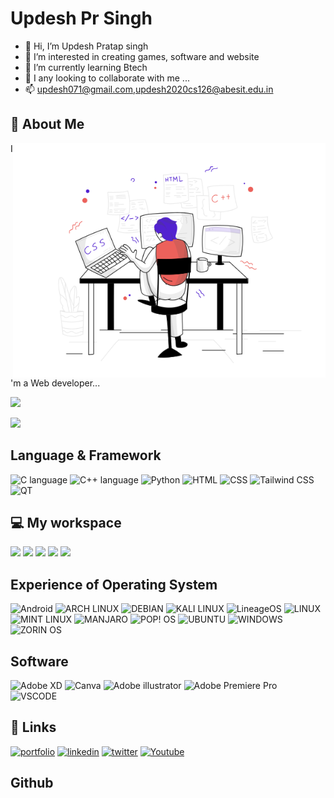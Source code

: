 # Updesh Pr Singh
- 👋 Hi, I’m Updesh Pratap singh
- 👀 I’m interested in creating games, software and website
- 🌱 I’m currently learning Btech
- 💞️ I any looking to collaborate with me ...
- 📫 updesh071@gmail.com,updesh2020cs126@abesit.edu.in
## 🚀 About Me
<img src="./image.png" align="right" width="500" />

I'm a Web developer...
<p>
<p>
  <a href="#"><img src="https://github-readme-stats.vercel.app/api?username=updesh126&show_icons=true&count_private=true&theme=dark" width="350"></a>
</p>
<p>
  <a herf="#"><img src="https://github-readme-stats.vercel.app/api/top-langs/?username=updesh126" width="350">
</p>
<p>


## Language & Framework 
![C language](https://img.shields.io/badge/C-00599C?style=for-the-badge&logo=c&logoColor=white)
![C++ language](https://img.shields.io/badge/C%2B%2B-00599C?style=for-the-badge&logo=c%2B%2B&logoColor=white)
![Python](https://img.shields.io/badge/Python-FFD43B?style=for-the-badge&logo=python&logoColor=blue)
![HTML](https://img.shields.io/badge/HTML5-E34F26?style=for-the-badge&logo=html5&logoColor=white)
![CSS](https://img.shields.io/badge/CSS3-1572B6?style=for-the-badge&logo=css3&logoColor=white)
![Tailwind CSS](https://img.shields.io/badge/Tailwind_CSS-38B2AC?style=for-the-badge&logo=tailwind-css&logoColor=white)
![QT](https://img.shields.io/badge/Qt-41CD52?style=for-the-badge&logo=qt&logoColor=white)

## 💻 My workspace
  ![](https://img.shields.io/badge/asus%20laptop-000000?style=for-the-badge&logo=asus&logoColor=white)
  ![](https://img.shields.io/badge/windows_11-%230078D6.svg?&style=for-the-badge&logo=windows&logoColor=white)
  ![](https://img.shields.io/badge/AMD%20Ryzen_5_3550H-ED1C24?style=for-the-badge&logo=amd&logoColor=white)
  ![](https://img.shields.io/badge/RAM-8GB-%230071C5.svg?&style=for-the-badge&logoColor=white)
  ![](https://img.shields.io/badge/nvidia-gtx%201650-%2376B900.svg?&style=for-the-badge&logo=nvidia&logoColor=white)

## Experience of Operating System
![Android](https://img.shields.io/badge/Android-3DDC84?style=for-the-badge&logo=android&logoColor=white)
![ARCH LINUX ](https://img.shields.io/badge/Arch_Linux-1793D1?style=for-the-badge&logo=arch-linux&logoColor=white)
![DEBIAN](https://img.shields.io/badge/Debian-A81D33?style=for-the-badge&logo=debian&logoColor=white)
![KALI LINUX](https://img.shields.io/badge/Kali_Linux-557C94?style=for-the-badge&logo=kali-linux&logoColor=white)
![LineageOS](https://img.shields.io/badge/lineageos-167C80?style=for-the-badge&logo=lineageos&logoColor=whitee)
![LINUX](https://img.shields.io/badge/Linux-FCC624?style=for-the-badge&logo=linux&logoColor=black)
![MINT LINUX](https://img.shields.io/badge/Linux_Mint-87CF3E?style=for-the-badge&logo=linux-mint&logoColor=white)
![MANJARO](https://img.shields.io/badge/manjaro-35BF5C?style=for-the-badge&logo=manjaro&logoColor=white)
![POP! OS](https://img.shields.io/badge/Pop!_OS-48B9C7?style=for-the-badge&logo=Pop!_OS&logoColor=white)
![UBUNTU](https://img.shields.io/badge/Ubuntu-E95420?style=for-the-badge&logo=ubuntu&logoColor=white)
![WINDOWS](https://img.shields.io/badge/Windows-0078D6?style=for-the-badge&logo=windows&logoColor=white)
![ZORIN OS](https://img.shields.io/badge/Zorin%20OS-0CC1F3?style=for-the-badge&logo=zorin&logoColor=white)

## Software
![Adobe XD](https://img.shields.io/badge/Adobe%20XD-470137?style=for-the-badge&logo=Adobe%20XD&logoColor=#FF61F6)
![Canva](https://img.shields.io/badge/Canva-%2300C4CC.svg?&style=for-the-badge&logo=Canva&logoColor=white)
![Adobe illustrator](https://img.shields.io/badge/Adobe%20Illustrator-FF9A00?style=for-the-badge&logo=adobe%20illustrator&logoColor=white)
![Adobe Premiere Pro](https://img.shields.io/badge/Adobe%20Premiere%20Pro-9999FF?style=for-the-badge&logo=Adobe%20Premiere%20Pro&logoColor=white)
![VSCODE](https://img.shields.io/badge/VSCode-0078D4?style=for-the-badge&logo=visual%20studio%20code&logoColor=white)

## 🔗 Links
[![portfolio](https://img.shields.io/badge/my_portfolio-000?style=for-the-badge&logo=ko-fi&logoColor=white)](https://updesh126.github.io/MyPortfolio/)
[![linkedin](https://img.shields.io/badge/linkedin-0A66C2?style=for-the-badge&logo=linkedin&logoColor=white)](https://www.linkedin.com/in/updesh-pratap-singh-bb1054204)
[![twitter](https://img.shields.io/badge/twitter-1DA1F2?style=for-the-badge&logo=twitter&logoColor=white)](https://twitter.com/pratap_updesh?t=HWjRxZFZaejV7fxjTGcyxw&s=09)
[![Youtube](https://img.shields.io/badge/YouTube-FF0000?style=for-the-badge&logo=youtube&logoColor=white)](https://www.youtube.com/channel/UCKn8LcrUSyCk3osE9pU9Bxw)

## Github

